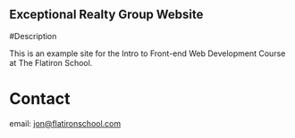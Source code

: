 Exceptional Realty Group Website
---

#Description

This is an example site for the Intro to Front-end Web Development Course at The Flatiron School.

# Contact

email: jon@flatironschool.com
